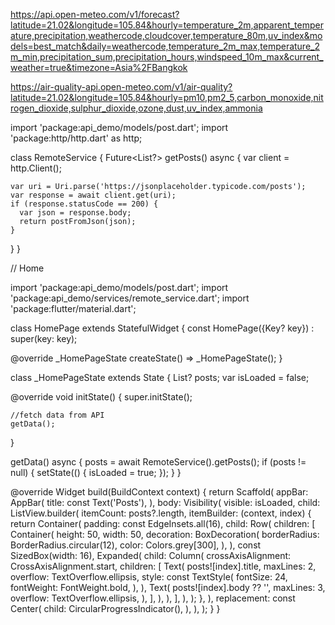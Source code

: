 https://api.open-meteo.com/v1/forecast?latitude=21.02&longitude=105.84&hourly=temperature_2m,apparent_temperature,precipitation,weathercode,cloudcover,temperature_80m,uv_index&models=best_match&daily=weathercode,temperature_2m_max,temperature_2m_min,precipitation_sum,precipitation_hours,windspeed_10m_max&current_weather=true&timezone=Asia%2FBangkok


https://air-quality-api.open-meteo.com/v1/air-quality?latitude=21.02&longitude=105.84&hourly=pm10,pm2_5,carbon_monoxide,nitrogen_dioxide,sulphur_dioxide,ozone,dust,uv_index,ammonia



import 'package:api_demo/models/post.dart';
import 'package:http/http.dart' as http;

class RemoteService {
  Future<List<Post>?> getPosts() async {
    var client = http.Client();

    var uri = Uri.parse('https://jsonplaceholder.typicode.com/posts');
    var response = await client.get(uri);
    if (response.statusCode == 200) {
      var json = response.body;
      return postFromJson(json);
    }
  }
}




// Home

import 'package:api_demo/models/post.dart';
import 'package:api_demo/services/remote_service.dart';
import 'package:flutter/material.dart';

class HomePage extends StatefulWidget {
  const HomePage({Key? key}) : super(key: key);

  @override
  _HomePageState createState() => _HomePageState();
}

class _HomePageState extends State<HomePage> {
  List<Post>? posts;
  var isLoaded = false;

  @override
  void initState() {
    super.initState();

    //fetch data from API
    getData();
  }

  getData() async {
    posts = await RemoteService().getPosts();
    if (posts != null) {
      setState(() {
        isLoaded = true;
      });
    }
  }

  @override
  Widget build(BuildContext context) {
    return Scaffold(
      appBar: AppBar(
        title: const Text('Posts'),
      ),
      body: Visibility(
        visible: isLoaded,
        child: ListView.builder(
          itemCount: posts?.length,
          itemBuilder: (context, index) {
            return Container(
              padding: const EdgeInsets.all(16),
              child: Row(
                children: [
                  Container(
                    height: 50,
                    width: 50,
                    decoration: BoxDecoration(
                      borderRadius: BorderRadius.circular(12),
                      color: Colors.grey[300],
                    ),
                  ),
                  const SizedBox(width: 16),
                  Expanded(
                    child: Column(
                      crossAxisAlignment: CrossAxisAlignment.start,
                      children: [
                        Text(
                          posts![index].title,
                          maxLines: 2,
                          overflow: TextOverflow.ellipsis,
                          style: const TextStyle(
                            fontSize: 24,
                            fontWeight: FontWeight.bold,
                          ),
                        ),
                        Text(
                          posts![index].body ?? '',
                          maxLines: 3,
                          overflow: TextOverflow.ellipsis,
                        ),
                      ],
                    ),
                  ),
                ],
              ),
            );
          },
        ),
        replacement: const Center(
          child: CircularProgressIndicator(),
        ),
      ),
    );
  }
}

